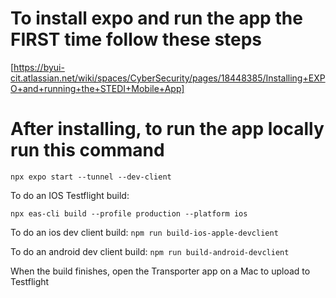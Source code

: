 # To install expo and run the app the FIRST time follow these steps
[https://byui-cit.atlassian.net/wiki/spaces/CyberSecurity/pages/18448385/Installing+EXPO+and+running+the+STEDI+Mobile+App]

# After installing, to run the app locally run this command
`npx expo start --tunnel --dev-client`

To do an IOS Testflight build:

`npx eas-cli build --profile production --platform ios`

To do an ios dev client build:
`npm run build-ios-apple-devclient`

To do an android dev client build:
`npm run build-android-devclient`



When the build finishes, open the Transporter app on a Mac to upload to Testflight